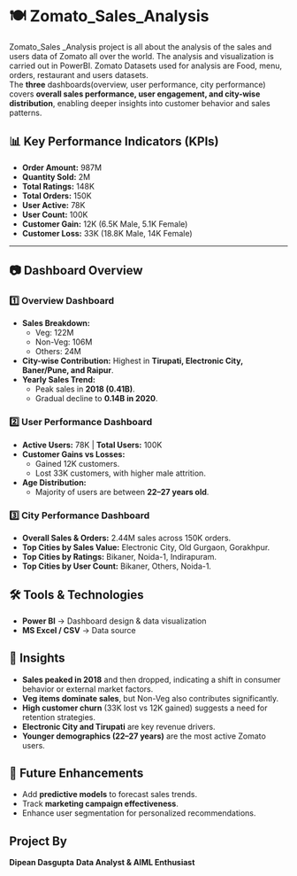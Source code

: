 # 🍽️ Zomato_Sales_Analysis

Zomato_Sales _Analysis project is all about the analysis of the sales and users data of Zomato all over the world. The analysis and visualization is carried out in PowerBI.
Zomato Datasets used for analysis are Food, menu, orders, restaurant and users datasets.</br>
The **three** dashboards(overview, user performance, city performance) covers **overall sales performance, user engagement, and city-wise distribution**, enabling deeper insights into customer behavior and sales patterns.



## 📊 Key Performance Indicators (KPIs)
- **Order Amount:** 987M  
- **Quantity Sold:** 2M  
- **Total Ratings:** 148K  
- **Total Orders:** 150K  
- **User Active:** 78K  
- **User Count:** 100K  
- **Customer Gain:** 12K (6.5K Male, 5.1K Female)  
- **Customer Loss:** 33K (18.8K Male, 14K Female)  

---
## 📷 Dashboard Overview

### 1️⃣ Overview Dashboard
- **Sales Breakdown:**  
  - Veg: 122M  
  - Non-Veg: 106M  
  - Others: 24M  
- **City-wise Contribution:** Highest in **Tirupati, Electronic City, Baner/Pune, and Raipur**.  
- **Yearly Sales Trend:**  
  - Peak sales in **2018 (0.41B)**.  
  - Gradual decline to **0.14B in 2020**.  


### 2️⃣ User Performance Dashboard
- **Active Users:** 78K | **Total Users:** 100K  
- **Customer Gains vs Losses:**  
  - Gained 12K customers.  
  - Lost 33K customers, with higher male attrition.  
- **Age Distribution:**  
  - Majority of users are between **22–27 years old**.  



### 3️⃣ City Performance Dashboard
- **Overall Sales & Orders:** 2.44M sales across 150K orders.  
- **Top Cities by Sales Value:** Electronic City, Old Gurgaon, Gorakhpur.  
- **Top Cities by Ratings:** Bikaner, Noida-1, Indirapuram.  
- **Top Cities by User Count:** Bikaner, Others, Noida-1.  



## 🛠️ Tools & Technologies
- **Power BI** → Dashboard design & data visualization  
- **MS Excel / CSV** → Data source  



## 📌 Insights
- **Sales peaked in 2018** and then dropped, indicating a shift in consumer behavior or external market factors.  
- **Veg items dominate sales**, but Non-Veg also contributes significantly.  
- **High customer churn** (33K lost vs 12K gained) suggests a need for retention strategies.  
- **Electronic City and Tirupati** are key revenue drivers.  
- **Younger demographics (22–27 years)** are the most active Zomato users.  

## 🚀 Future Enhancements
- Add **predictive models** to forecast sales trends.  
- Track **marketing campaign effectiveness**.  
- Enhance user segmentation for personalized recommendations.

## Project By
**Dipean Dasgupta**
**Data Analyst & AIML Enthusiast**




